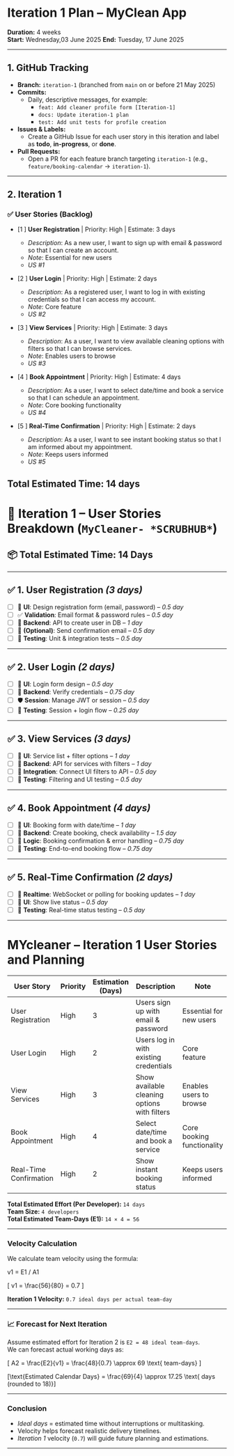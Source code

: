 # Iteration 1 Plan – MyClean App

**Duration:** 4 weeks  
**Start:** Wednesday,03 June 2025
**End:** Tuesday, 17 June 2025

---

## 1. GitHub Tracking

- **Branch:** `iteration-1` (branched from `main` on or before 21 May 2025)  
- **Commits:**  
  - Daily, descriptive messages, for example:  
    - `feat: Add cleaner profile form [Iteration-1]`  
    - `docs: Update iteration-1 plan`  
    - `test: Add unit tests for profile creation`  
- **Issues & Labels:**  
  - Create a GitHub Issue for each user story in this iteration and label as **todo**, **in-progress**, or **done**.  
- **Pull Requests:**  
  - Open a PR for each feature branch targeting `iteration-1` (e.g., `feature/booking-calendar` → `iteration-1`).

-------------------------------------------------------------------------------------------

## 2. Iteration 1 

### ✅ User Stories (Backlog)

- [1 ] **User Registration** | Priority: High | Estimate: 3 days  
  - *Description*: As a new user, I want to sign up with email & password so that I can create an account.  
  - *Note*: Essential for new users  
  - *US #1*

- [2 ] **User Login** | Priority: High | Estimate: 2 days  
  - *Description*: As a registered user, I want to log in with existing credentials so that I can access my account.  
  - *Note*: Core feature  
  - *US #2*

- [3 ] **View Services** | Priority: High | Estimate: 3 days  
  - *Description*: As a user, I want to view available cleaning options with filters so that I can browse services.  
  - *Note*: Enables users to browse  
  - *US #3*

- [4 ] **Book Appointment** | Priority: High | Estimate: 4 days  
  - *Description*: As a user, I want to select date/time and book a service so that I can schedule an appointment.  
  - *Note*: Core booking functionality  
  - *US #4*

- [5 ] **Real-Time Confirmation** | Priority: High | Estimate: 2 days  
  - *Description*: As a user, I want to see instant booking status so that I am informed about my appointment.  
  - *Note*: Keeps users informed  
  - *US #5*

**Total Estimated Time: 14 days**
-------------------------------------------------------------------------------------------------
# 🚀 Iteration 1 – User Stories Breakdown (`MyCleaner- *SCRUBHUB*`)

## 📦 Total Estimated Time: **14 Days**

----------------------------------------------

## ✅ 1. User Registration *(3 days)*

- [ ] 🎨 **UI**: Design registration form (email, password) – *0.5 day*
- [ ] ✅ **Validation**: Email format & password rules – *0.5 day*
- [ ] 🔧 **Backend**: API to create user in DB – *1 day*
- [ ] 📧 **(Optional)**: Send confirmation email – *0.5 day*
- [ ] 🧪 **Testing**: Unit & integration tests – *0.5 day*

---

## ✅ 2. User Login *(2 days)*

- [ ] 🎨 **UI**: Login form design – *0.5 day*
- [ ] 🔐 **Backend**: Verify credentials – *0.75 day*
- [ ] 🛡️ **Session**: Manage JWT or session – *0.5 day*
- [ ] 🧪 **Testing**: Session + login flow – *0.25 day*

---

## ✅ 3. View Services *(3 days)*

- [ ] 🎨 **UI**: Service list + filter options – *1 day*
- [ ] 🔧 **Backend**: API for services with filters – *1 day*
- [ ] 🔗 **Integration**: Connect UI filters to API – *0.5 day*
- [ ] 🧪 **Testing**: Filtering and UI testing – *0.5 day*

---

## ✅ 4. Book Appointment *(4 days)*

- [ ] 🎨 **UI**: Booking form with date/time – *1 day*
- [ ] 🔧 **Backend**: Create booking, check availability – *1.5 day*
- [ ] 🧩 **Logic**: Booking confirmation & error handling – *0.75 day*
- [ ] 🧪 **Testing**: End-to-end booking flow – *0.75 day*

---

## ✅ 5. Real-Time Confirmation *(2 days)*

- [ ] 🔁 **Realtime**: WebSocket or polling for booking updates – *1 day*
- [ ] 🎨 **UI**: Show live status – *0.5 day*
- [ ] 🧪 **Testing**: Real-time status testing – *0.5 day*

---


# MYcleaner – Iteration 1 User Stories and Planning
| User Story             | Priority | Estimation (Days) | Description                                      | Note                             |
|------------------------|----------|--------------------|--------------------------------------------------|----------------------------------|
| User Registration      | High     | 3                  | Users sign up with email & password              | Essential for new users          |
| User Login             | High     | 2                  | Users log in with existing credentials           | Core feature                     |
| View Services          | High     | 3                  | Show available cleaning options with filters     | Enables users to browse          |
| Book Appointment       | High     | 4                  | Select date/time and book a service              | Core booking functionality       |
| Real-Time Confirmation | High     | 2                  | Show instant booking status                      | Keeps users informed             |

**Total Estimated Effort (Per Developer):** `14 days`  
**Team Size:** `4 developers`  
**Total Estimated Team-Days (E1):** `14 × 4 = 56`

----------------------------------------------------------------------------------------------------

### Velocity Calculation

We calculate team velocity using the formula:

v1 = E1 / A1


\[ v1 = \frac{56}{80} = 0.7 \]

**Iteration 1 Velocity:** `0.7 ideal days per actual team-day`

----------------------------------------------------------------------------------------------

### 📈 Forecast for Next Iteration

Assume estimated effort for Iteration 2 is `E2 = 48 ideal team-days`.  
We can forecast actual working days as:

\[ A2 = \frac{E2}{v1} = \frac{48}{0.7} \approx 69 \text{ team-days} \]

\[\text{Estimated Calendar Days} = \frac{69}{4} \approx 17.25 \text{ days (rounded to 18)}\]

-------------------------------------------------------------------------------------------

###  Conclusion

- *Ideal days* = estimated time without interruptions or multitasking.
- Velocity helps forecast realistic delivery timelines.
- *Iteration 1* velocity (`0.7`) will guide future planning and estimations.



---------------------------------------------------------------------------------------------